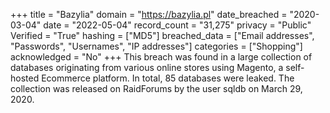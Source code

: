 +++
title = "Bazylia"
domain = "https://bazylia.pl"
date_breached = "2020-03-04"
date = "2022-05-04"
record_count = "31,275"
privacy = "Public"
Verified = "True"
hashing = ["MD5"]
breached_data = ["Email addresses", "Passwords", "Usernames", "IP addresses"]
categories = ["Shopping"]
acknowledged = "No"
+++
This breach was found in a large collection of databases originating from various online stores using Magento, a self-hosted Ecommerce platform. In total, 85 databases were leaked. The collection was released on RaidForums by the user sqldb on March 29, 2020.
